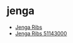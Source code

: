 # jenga

 * [Jenga Ribs](../../index/j/jenga-ribs-51143000.json)
 * [Jenga Ribs 51143000](../../index/j/jenga-ribs-51143000.json)
